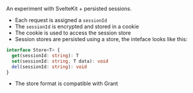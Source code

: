 An experiment with SvelteKit + persisted sessions.

- Each request is assigned a `sessionId`
- The `sessionId` is encrypted and stored in a cookie
- The cookie is used to access the session store
- Session stores are persisted using a store, the inteface looks like this:

```typescript
interface Store<T> {
  get(sessionId: string): T
  set(sessionId: string, T data): void
  del(sessionId: string): void
}
```

- The store format is compatible with Grant

